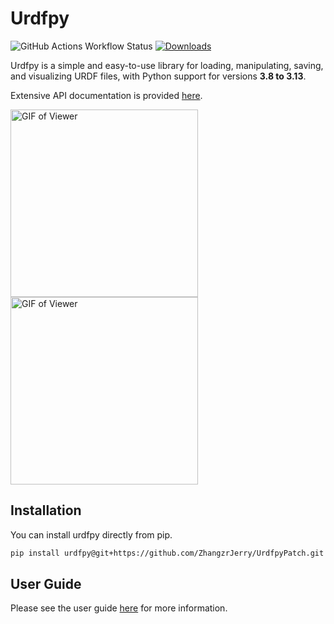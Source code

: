 # Urdfpy

![GitHub Actions Workflow Status](https://img.shields.io/github/actions/workflow/status/zhangzrjerry/UrdfpyPatch/python-package.yml)
[![Downloads](https://pepy.tech/badge/urdfpy)](https://pepy.tech/project/urdfpy)

Urdfpy is a simple and easy-to-use library for loading, manipulating, saving, and visualizing URDF files, with Python support for versions **3.8 to 3.13**.

Extensive API documentation is provided [here](https://urdfpy.readthedocs.io/en/latest/).

<p float="left">
  <img src="https://github.com/mmatl/urdfpy/blob/master/docs/source/_static/robotiq.gif?raw=true" alt="GIF of Viewer" width="300"/>
  <img src="https://github.com/mmatl/urdfpy/blob/master/docs/source/_static/ur5.gif?raw=true" alt="GIF of Viewer" width="300"/>
</p>

## Installation

You can install urdfpy directly from pip.

```bash
pip install urdfpy@git+https://github.com/ZhangzrJerry/UrdfpyPatch.git
```

## User Guide

Please see the user guide [here](https://urdfpy.readthedocs.io/en/latest/examples/index.html) for
more information.
